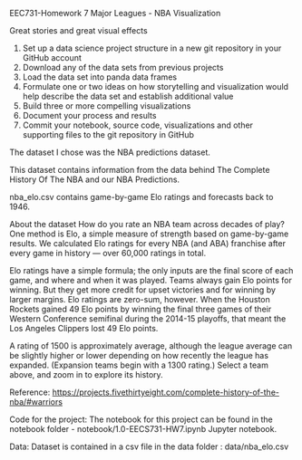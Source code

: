 EEC731-Homework 7
Major Leagues - NBA Visualization 

Great stories and great visual effects
1. Set up a data science project structure in a new git repository in your GitHub account
2. Download any of the data sets from previous projects
3. Load the data set into panda data frames
4. Formulate one or two ideas on how storytelling and visualization would help describe the data set and establish additional value
5. Build three or more compelling visualizations
6. Document your process and results
7. Commit your notebook, source code, visualizations and other supporting files to the git repository in GitHub

The dataset I chose was the NBA predictions dataset.

This dataset contains information from the data behind The Complete History Of The NBA and our NBA Predictions.

nba_elo.csv contains game-by-game Elo ratings and forecasts back to 1946.

About the dataset
How do you rate an NBA team across decades of play? One method is Elo, a simple measure of strength based on game-by-game results. We calculated Elo ratings for every NBA (and ABA) franchise after every game in history — over 60,000 ratings in total.

Elo ratings have a simple formula; the only inputs are the final score of each game, and where and when it was played. Teams always gain Elo points for winning. But they get more credit for upset victories and for winning by larger margins. Elo ratings are zero-sum, however. When the Houston Rockets gained 49 Elo points by winning the final three games of their Western Conference semifinal during the 2014-15 playoffs, that meant the Los Angeles Clippers lost 49 Elo points.

A rating of 1500 is approximately average, although the league average can be slightly higher or lower depending on how recently the league has expanded. (Expansion teams begin with a 1300 rating.) Select a team above, and zoom in to explore its history.

Reference: https://projects.fivethirtyeight.com/complete-history-of-the-nba/#warriors

Code for the project:
The notebook for this project can be found in the notebook folder - notebook/1.0-EECS731-HW7.ipynb Jupyter notebook.

Data:
Dataset is contained in a csv file in the data folder : data/nba_elo.csv

